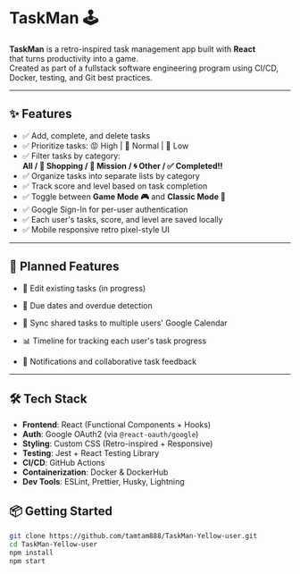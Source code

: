 # TaskMan 🕹️ 

**TaskMan** is a retro-inspired task management app built with **React**  
that turns productivity into a game.  
Created as part of a fullstack software engineering program using CI/CD, Docker, testing, and Git best practices.

---

## ✨ Features 

- ✅ Add, complete, and delete tasks  
- ✅ Prioritize tasks: 😡 High | 🤔 Normal | 🤢 Low  
- ✅ Filter tasks by category:  
  **All / 🛒 Shopping / 🎯 Mission / 🌀 Other / ✅ Completed!!** 
- ✅ Organize tasks into separate lists by category  
- ✅ Track score and level based on task completion  
- ✅ Toggle between **Game Mode 🎮** and **Classic Mode 💾**  
- ✅ Google Sign-In for per-user authentication  
- ✅ Each user's tasks, score, and level are saved locally  
- ✅ Mobile responsive retro pixel-style UI  

---

## 🧠 Planned Features

- 📝 Edit existing tasks (in progress)  
- 📅 Due dates and overdue detection  
- 🔁 Sync shared tasks to multiple users' Google Calendar  
- 📊 Timeline for tracking each user's task progress  

- 💬 Notifications and collaborative task feedback  

---

## 🛠️ Tech Stack

- **Frontend**: React (Functional Components + Hooks)  
- **Auth**: Google OAuth2 (via `@react-oauth/google`)  
- **Styling**: Custom CSS (Retro-inspired + Responsive)  
- **Testing**: Jest + React Testing Library  
- **CI/CD**: GitHub Actions  
- **Containerization**: Docker & DockerHub  
- **Dev Tools**: ESLint, Prettier, Husky, Lightning  


## 📦 Getting Started

```bash
git clone https://github.com/tamtam888/TaskMan-Yellow-user.git
cd TaskMan-Yellow-user
npm install
npm start

